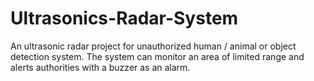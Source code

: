 # Ultrasonics-Radar-System
An ultrasonic radar project for unauthorized human / animal or object detection system. The system can monitor an area of limited range and alerts authorities with a buzzer as an alarm.
